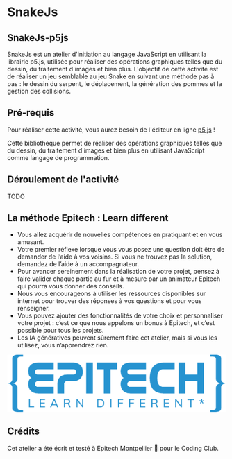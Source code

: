 # SnakeJs

## SnakeJs-p5js

SnakeJs est un atelier d'initiation au langage JavaScript en utilisant la librairie p5.js, utilisée pour réaliser des opérations graphiques telles que du dessin, du traitement d'images et bien plus. L'objectif de cette activité est de réaliser un jeu semblable au jeu Snake en suivant une méthode pas à pas : le dessin du serpent, le déplacement, la génération des pommes et la gestion des collisions.

## Pré-requis

Pour réaliser cette activité, vous aurez besoin de l'éditeur en ligne [p5.js](https://editor.p5js.org/) !

Cette bibliothèque permet de réaliser des opérations graphiques telles que du dessin, du traitement d'images et bien plus en utilisant JavaScript comme langage de programmation.

## Déroulement de l'activité

TODO

## La méthode Epitech : Learn different

- Vous allez acquérir de nouvelles compétences en pratiquant et en vous amusant.
- Votre premier réflexe lorsque vous vous posez une question doit être de demander de l’aide à vos voisins. Si vous ne trouvez pas la solution, demandez de l’aide à un accompagnateur.
- Pour avancer sereinement dans la réalisation de votre projet, pensez à faire valider chaque partie au fur et à mesure par un animateur Epitech qui pourra vous donner des conseils.
- Nous vous encourageons à utiliser les ressources disponibles sur internet pour trouver des réponses à vos questions et pour vous renseigner.
- Vous pouvez ajouter des fonctionnalités de votre choix et personnaliser votre projet : c’est ce que nous appelons un bonus à Epitech, et c’est possible pour tous les projets.
- Les IA génératives peuvent sûrement faire cet atelier, mais si vous les utilisez, vous n’apprendrez rien.

![Epitech](./static/logo_epitech.png)

## Crédits

Cet atelier a été écrit et testé à Epitech Montpellier 💙 pour le Coding Club.
